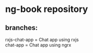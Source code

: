 # ng-book repository

## branches:

rxjs-chat-app = Chat app using rxjs<br>
chat-app  = Chat app using ngrx
